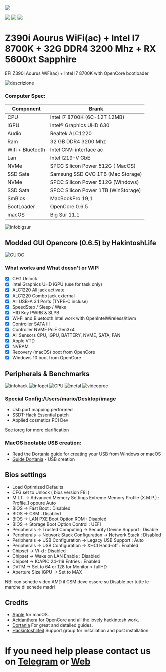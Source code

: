 [![](https://img.shields.io/badge/Gitter%20HL%20Community-Chat-informational?style=flat&logo=gitter&logoColor=white&color=ed1965)](https://gitter.im/Hackintosh-Life-IT/community)

[![](https://img.shields.io/badge/Telegram-HackintoshLifeIT-informational?style=flat&logo=telegram&logoColor=white&color=5fb659)](https://t.me/HackintoshLife_it)
[![](https://img.shields.io/badge/Facebook-HackintoshLifeIT-informational?style=flat&logo=facebook&logoColor=white&color=3a4dc9)](https://www.facebook.com/hackintoshlife/)
[![](https://img.shields.io/badge/Instagram-HackintoshLifeIT-informational?style=flat&logo=instagram&logoColor=white&color=8a178a)](https://www.instagram.com/hackintoshlife.it_official/)

# Z390i Aourus WiFi(ac) + Intel I7 8700K + 32G DDR4 3200 Mhz + RX 5600xt Sapphire

EFI Z390i Aourus WiFi(ac) + Intel I7 8700K with OpenCore bootloader

![descrizione](./screenshot/pc.png)


### Computer Spec:

| Component        | Brank                              |
| ---------------- | ---------------------------------- |
| CPU              | Intel i7 8700K (6C-12T 12MB)       |
| iGPU             | Intel® Graphics UHD 630            |
| Audio            | Realtek ALC1220                    |
| Ram              | 32 GB DDR4 3200 Mhz                |
| Wifi + Bluetooth | Intel CNVi interface ac            |
| Lan              | Intel I219-V GbE                   |
| NVMe             | SPCC Silicon Power 512G ( MacOS)   |
| SSD Sata         | Samsung SSD QVO  1TB (Mac Storage) |
| NVMe             | SPCC Silicon Power 512G (Windows)  |
| SSD Sata         | SPCC Silicon Power 1TB (WinStorage)|
| SmBios           | MacBookPro 19,1                    |
| BootLoader       | OpenCore 0.6.5                     |
| macOS            | Big Sur 11.1                       |



![infobigsur](./screenshot/infomac.png)

## Modded GUI Opencore (0.6.5) by HakintoshLife

![GUIOC](./screenshot/gui.png)

### What works and What doesn't or WIP:

- [x] CFG Unlock
- [x] Intel Graphics UHD iGPU (use for task only)
- [x] ALC1220 All jack activate
- [x] ALC1220 Combo jack external
- [x] All USB-A 3.1 Ports (TYPE-C incluse)
- [x] SpeedStep / Sleep / Wake
- [x] HID Key PWRB & SLPB 
- [x] Wi-Fi and Bluetooth Intel work with OpenIntelWireless/itlwm
- [x] Controller SATA III
- [x] Controller NVME PciE Gen3x4 
- [x] All Sensors CPU, IGPU, BATTERY, NVME, SATA, FAN
- [x] Apple VTD
- [x] NVRAM
- [x] Recovery (macOS) boot from OpenCore
- [x] Windows 10 boot from OpenCore

## Peripherals & Benchmarks

![infohack](./screenshot/peripherals.png)
![infopci](./screenshot/pcilist.png)
![CPU](./screenshot/cputest.png)
![metal](./screenshot/benchgpu.png)
![videoproc](./screenshot/videoproc.png)


### Special Config:/Users/mario/Desktop/image

- Usb port mapping performed
- SSDT-Hack Essential patch
- Applied cosmetics PCI Dev

See [ioreg](https://github.com/Speeedo83/Gigabyte-Z390i-Aourus-WiFi-i7-8700k-Hackintosh/blob/main/iMac%20di%20Mario.ioreg) for more clarification


### MacOS bootable USB creation:
- Read the Dortania guide for creating your USB from Windows or macOS
- [Guide Dortania](https://dortania.github.io/OpenCore-Install-Guide/installer-guide/) - USB creation


## Bios settings
* Load Optimized Defaults
* CFG set to Unlock ( bios version F8i )
* M.I.T. -> Advanced Memory Settings Extreme Memory Profile (X.M.P.) : Profile_1 oppure Auto
* BIOS -> Fast Boot : Disabled
* BIOS -> CSM : Disabled
* BIOS -> LAN PXE Boot Option ROM : Disabled
* BIOS -> Storage Boot Option Control : UEFI
* Peripherals -> Trusted Computing -> Security Device Support : Disable
* Peripherals -> Network Stack Configuration -> Network Stack : Disabled
* Peripherals -> USB Configuration -> Legacy USB Support : Auto
* Peripherals -> USB Configuration -> XHCI Hand-off : Enabled
* Chipset -> Vt-d : Disabled
* Chipset -> Wake on LAN Enable : Disabled
* Chipset -> IOAPIC 24-119 Entries : Enabled
* DVTM -> Set to 64 or 128 for Monitor > fullHD
* Aperture Size iGPU -> Set to MAX

NB: con schede video AMD il CSM deve essere su Disable per tutte le marche di schede madri


 

## Credits

- [Apple](https://apple.com) for macOS.
- [Acidanthera](https://github.com/acidanthera) for OpenCore and all the lovely hackintosh work.
- [Dortania](https://dortania.github.io/OpenCore-Install-Guide/config-laptop.plist/icelake.html) For great and detailed guides.
- [Hackintoshlifeit](https://github.com/Hackintoshlifeit) Support group for installation and post installation.

# If you need help please contact us on [Telegram](https://t.me/HackintoshLife_it) or [Web](https://www.hackintoshlife.it/)
